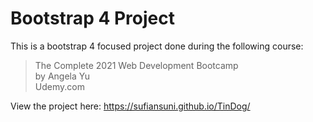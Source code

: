 # Bootstrap 4 Project

This is a bootstrap 4 focused project done during the following course:

> The Complete 2021 Web Development Bootcamp \
> by Angela Yu \
> Udemy.com

View the project here: https://sufiansuni.github.io/TinDog/